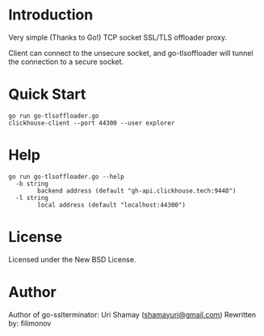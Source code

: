 Introduction
================

Very simple (Thanks to Go!) TCP socket SSL/TLS offloader proxy.

Client can connect to the unsecure socket, and go-tlsoffloader will tunnel the connection to a secure socket.

Quick Start
================

```
go run go-tlsoffloader.go
clickhouse-client --port 44300 --user explorer
```

Help
================
```
go run go-tlsoffloader.go --help
  -b string
    	backend address (default "gh-api.clickhouse.tech:9440")
  -l string
    	local address (default "localhost:44300")
```

License
================

Licensed under the New BSD License.

Author
================

Author of go-sslterminator: Uri Shamay (shamayuri@gmail.com)
Rewritten by: filimonov
